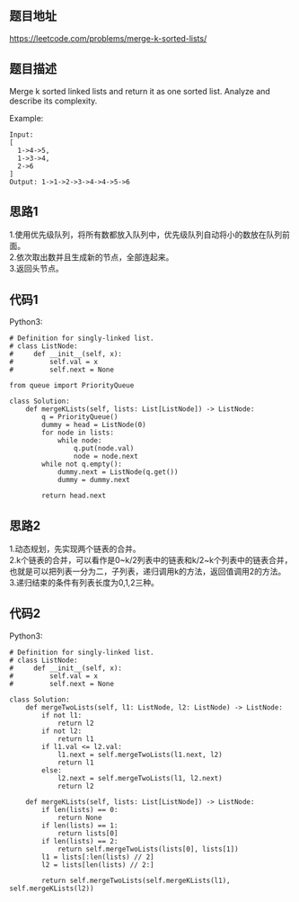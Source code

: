 ## 题目地址
https://leetcode.com/problems/merge-k-sorted-lists/

## 题目描述
Merge k sorted linked lists and return it as one sorted list. Analyze and describe its complexity.

Example:
```
Input:
[
  1->4->5,
  1->3->4,
  2->6
]
Output: 1->1->2->3->4->4->5->6
```

## 思路1
1.使用优先级队列，将所有数都放入队列中，优先级队列自动将小的数放在队列前面。  
2.依次取出数并且生成新的节点，全部连起来。  
3.返回头节点。  

## 代码1
Python3:
```
# Definition for singly-linked list.
# class ListNode:
#     def __init__(self, x):
#         self.val = x
#         self.next = None

from queue import PriorityQueue

class Solution:
    def mergeKLists(self, lists: List[ListNode]) -> ListNode:
        q = PriorityQueue()
        dummy = head = ListNode(0)
        for node in lists:
            while node:
                q.put(node.val)
                node = node.next
        while not q.empty():
            dummy.next = ListNode(q.get())
            dummy = dummy.next
            
        return head.next
```
## 思路2
1.动态规划，先实现两个链表的合并。  
2.k个链表的合并，可以看作是0~k/2列表中的链表和k/2~k个列表中的链表合并，  
也就是可以把列表一分为二，子列表，递归调用k的方法，返回值调用2的方法。  
3.递归结束的条件有列表长度为0,1,2三种。  

## 代码2
Python3:
```
# Definition for singly-linked list.
# class ListNode:
#     def __init__(self, x):
#         self.val = x
#         self.next = None

class Solution:
    def mergeTwoLists(self, l1: ListNode, l2: ListNode) -> ListNode:
        if not l1:
            return l2
        if not l2:
            return l1
        if l1.val <= l2.val:
            l1.next = self.mergeTwoLists(l1.next, l2)
            return l1
        else:
            l2.next = self.mergeTwoLists(l1, l2.next)
            return l2

    def mergeKLists(self, lists: List[ListNode]) -> ListNode:
        if len(lists) == 0:
            return None
        if len(lists) == 1:
            return lists[0]
        if len(lists) == 2:
            return self.mergeTwoLists(lists[0], lists[1])
        l1 = lists[:len(lists) // 2]
        l2 = lists[len(lists) // 2:]

        return self.mergeTwoLists(self.mergeKLists(l1), self.mergeKLists(l2))
```
